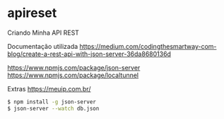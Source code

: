 # apireset

Criando Minha API REST

Documentação utilizada
https://medium.com/codingthesmartway-com-blog/create-a-rest-api-with-json-server-36da8680136d

https://www.npmjs.com/package/json-server
https://www.npmjs.com/package/localtunnel

Extras
https://meuip.com.br/

```Bash
$ npm install -g json-server
$ json-server --watch db.json
```
